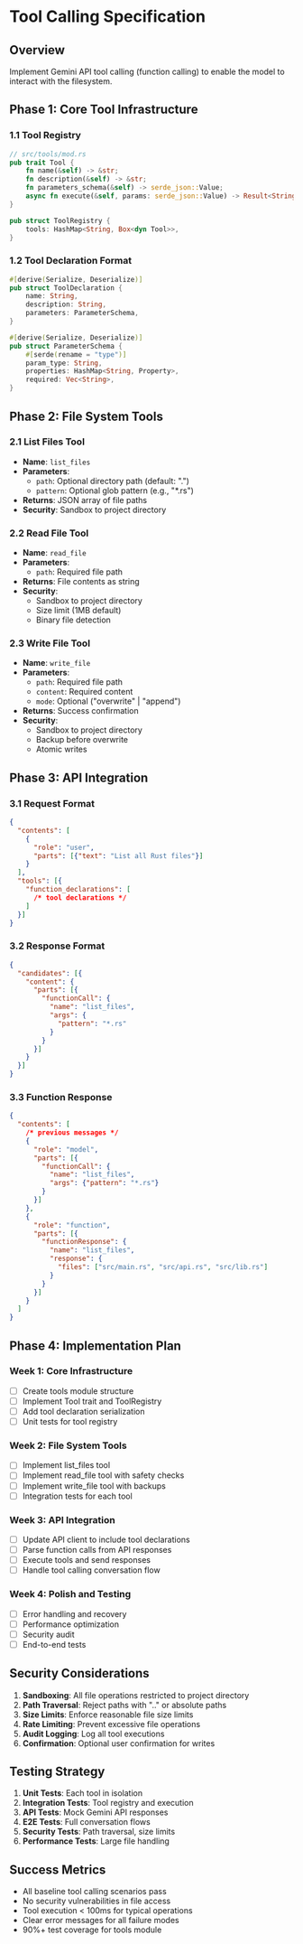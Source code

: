 # Tool Calling Specification

## Overview
Implement Gemini API tool calling (function calling) to enable the model to interact with the filesystem.

## Phase 1: Core Tool Infrastructure

### 1.1 Tool Registry
```rust
// src/tools/mod.rs
pub trait Tool {
    fn name(&self) -> &str;
    fn description(&self) -> &str;
    fn parameters_schema(&self) -> serde_json::Value;
    async fn execute(&self, params: serde_json::Value) -> Result<String>;
}

pub struct ToolRegistry {
    tools: HashMap<String, Box<dyn Tool>>,
}
```

### 1.2 Tool Declaration Format
```rust
#[derive(Serialize, Deserialize)]
pub struct ToolDeclaration {
    name: String,
    description: String,
    parameters: ParameterSchema,
}

#[derive(Serialize, Deserialize)]
pub struct ParameterSchema {
    #[serde(rename = "type")]
    param_type: String,
    properties: HashMap<String, Property>,
    required: Vec<String>,
}
```

## Phase 2: File System Tools

### 2.1 List Files Tool
- **Name**: `list_files`
- **Parameters**: 
  - `path`: Optional directory path (default: ".")
  - `pattern`: Optional glob pattern (e.g., "*.rs")
- **Returns**: JSON array of file paths
- **Security**: Sandbox to project directory

### 2.2 Read File Tool  
- **Name**: `read_file`
- **Parameters**:
  - `path`: Required file path
- **Returns**: File contents as string
- **Security**: 
  - Sandbox to project directory
  - Size limit (1MB default)
  - Binary file detection

### 2.3 Write File Tool
- **Name**: `write_file`
- **Parameters**:
  - `path`: Required file path
  - `content`: Required content
  - `mode`: Optional ("overwrite" | "append")
- **Returns**: Success confirmation
- **Security**:
  - Sandbox to project directory
  - Backup before overwrite
  - Atomic writes

## Phase 3: API Integration

### 3.1 Request Format
```json
{
  "contents": [
    {
      "role": "user",
      "parts": [{"text": "List all Rust files"}]
    }
  ],
  "tools": [{
    "function_declarations": [
      /* tool declarations */
    ]
  }]
}
```

### 3.2 Response Format
```json
{
  "candidates": [{
    "content": {
      "parts": [{
        "functionCall": {
          "name": "list_files",
          "args": {
            "pattern": "*.rs"
          }
        }
      }]
    }
  }]
}
```

### 3.3 Function Response
```json
{
  "contents": [
    /* previous messages */
    {
      "role": "model",
      "parts": [{
        "functionCall": {
          "name": "list_files",
          "args": {"pattern": "*.rs"}
        }
      }]
    },
    {
      "role": "function",
      "parts": [{
        "functionResponse": {
          "name": "list_files",
          "response": {
            "files": ["src/main.rs", "src/api.rs", "src/lib.rs"]
          }
        }
      }]
    }
  ]
}
```

## Phase 4: Implementation Plan

### Week 1: Core Infrastructure
- [ ] Create tools module structure
- [ ] Implement Tool trait and ToolRegistry
- [ ] Add tool declaration serialization
- [ ] Unit tests for tool registry

### Week 2: File System Tools
- [ ] Implement list_files tool
- [ ] Implement read_file tool with safety checks
- [ ] Implement write_file tool with backups
- [ ] Integration tests for each tool

### Week 3: API Integration
- [ ] Update API client to include tool declarations
- [ ] Parse function calls from API responses
- [ ] Execute tools and send responses
- [ ] Handle tool calling conversation flow

### Week 4: Polish and Testing
- [ ] Error handling and recovery
- [ ] Performance optimization
- [ ] Security audit
- [ ] End-to-end tests

## Security Considerations

1. **Sandboxing**: All file operations restricted to project directory
2. **Path Traversal**: Reject paths with ".." or absolute paths
3. **Size Limits**: Enforce reasonable file size limits
4. **Rate Limiting**: Prevent excessive file operations
5. **Audit Logging**: Log all tool executions
6. **Confirmation**: Optional user confirmation for writes

## Testing Strategy

1. **Unit Tests**: Each tool in isolation
2. **Integration Tests**: Tool registry and execution
3. **API Tests**: Mock Gemini API responses
4. **E2E Tests**: Full conversation flows
5. **Security Tests**: Path traversal, size limits
6. **Performance Tests**: Large file handling

## Success Metrics

- All baseline tool calling scenarios pass
- No security vulnerabilities in file access
- Tool execution < 100ms for typical operations
- Clear error messages for all failure modes
- 90%+ test coverage for tools module